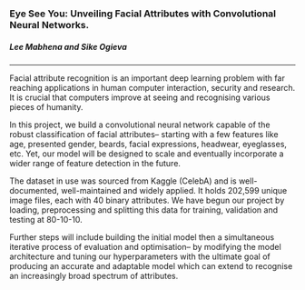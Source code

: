 ### Eye See You: Unveiling Facial Attributes with Convolutional Neural Networks.
##### Lee Mabhena and Sike Ogieva   
---
Facial attribute recognition is an important deep learning problem with far reaching applications in human computer interaction, security and research. It is crucial that computers improve at seeing and recognising various pieces of humanity.     
      
In this project, we build a convolutional neural network capable of the robust classification of facial attributes– starting with a few features like age, presented gender, beards, facial expressions, headwear, eyeglasses, etc. Yet, our model will be designed to scale and eventually incorporate a wider range of feature detection in the future.     
      
The dataset in use was sourced from Kaggle (CelebA) and is well-documented, well-maintained and widely applied. It holds 202,599 unique image files, each with 40 binary attributes. We have begun our project by loading, preprocessing and splitting this data for training, validation and testing at 80-10-10.        
      
Further steps will include building the initial model then a simultaneous iterative process of evaluation and optimisation– by modifying the model architecture and tuning our hyperparameters with the ultimate goal of producing an accurate and adaptable model which can extend to recognise an increasingly broad spectrum of attributes.


